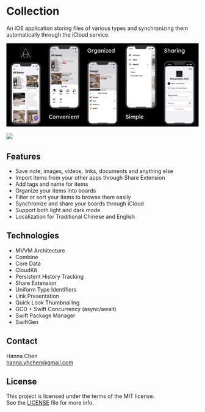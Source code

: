 # Collection
An iOS application storing files of various types and synchronizing them automatically through the iCloud service.

<img src="/screenshots/screenshot1.jpeg" width=20%><img src="/screenshots/screenshot2.jpeg" width=20%><img src="/screenshots/screenshot3.jpeg" width=20%><img src="/screenshots/screenshot4.jpeg" width=20%><img src="/screenshots/screenshot5.jpeg" width=20%>    

<a href="https://apps.apple.com/app/collection-of-inspiration/id6444243010">
    <img src="https://developer.apple.com/assets/elements/badges/download-on-the-app-store.svg"></a>

## Features
- Save note, images, videos, links, documents and anything else
- Import items from your other apps through Share Extension
- Add tags and name for items
- Organize your items into boards
- Filter or sort your items to browse them easily
- Synchronize and share your boards through iCloud
- Support both light and dark mode
- Localization for Traditional Chinese and English

## Technologies
- MVVM Architecture
- Combine
- Core Data
- CloudKit
- Persistent History Tracking
- Share Extension
- Uniform Type Identifiers
- Link Presentation
- Quick Look Thumbnailing
- GCD + Swift Concurrency (async/await)
- Swift Package Manager
- SwiftGen

## Contact
Hanna Chen<br>
hanna.yhchen@gmail.com

## License
This project is licensed under the terms of the MIT license.<br>
See the [LICENSE](/LICENSE) file for more info.
